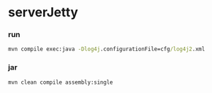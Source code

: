 # serverJetty
### run
```cmd
mvn compile exec:java -Dlog4j.configurationFile=cfg/log4j2.xml
```
### jar
```cmd
mvn clean compile assembly:single
```
